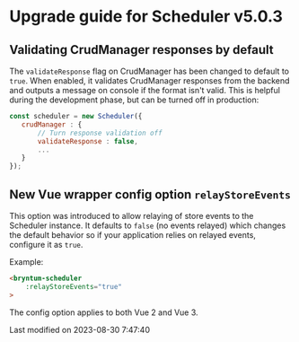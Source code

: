 # Upgrade guide for Scheduler v5.0.3

## Validating CrudManager responses by default
The `validateResponse` flag on CrudManager has been changed to default to `true`. When enabled, it validates CrudManager
responses from the backend and outputs a message on console if the format isn't valid. This is helpful during the 
development phase, but can be turned off in production:

```javascript
const scheduler = new Scheduler({
   crudManager : {
       // Turn response validation off
       validateResponse : false,
       ...
   } 
});
```

## New Vue wrapper config option `relayStoreEvents`

This option was introduced to allow relaying of store events to the Scheduler instance. It defaults to `false` (no events
relayed) which changes the default behavior so if your application relies on relayed events, configure it as `true`.

Example:
```html
<bryntum-scheduler
    :relayStoreEvents="true"
>
```

The config option applies to both Vue 2 and Vue 3.



<p class="last-modified">Last modified on 2023-08-30 7:47:40</p>